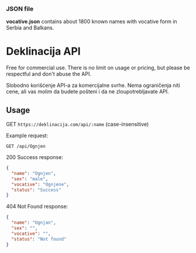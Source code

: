 ### JSON file

**vocative.json** contains about 1800 known names with vocative form in Serbia and Balkans.

# Deklinacija API

Free for commercial use. There is no limit on usage or pricing, but please be respectful and don't abuse the API.

Slobodno korišćenje API-a za komercijalne svrhe. Nema ograničenja niti cene, ali vas molim da budete pošteni i da ne zloupotrebljavate API.

## Usage

GET `https://deklinacija.com/api/:name` (case-insensitive)

Example request:
```http
GET /api/Ognjen
```

200 Success response:
```json
{
  "name": "Ognjen",
  "sex": "male",
  "vocative": "Ognjene",
  "status": "Success"
}
```

404 Not Found response:
```json
{
  "name": "Ognjan",
  "sex": "",
  "vocative": "",
  "status": "Not found"
}
```
